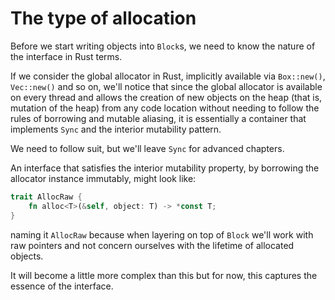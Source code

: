# The type of allocation

Before we start writing objects into `Block`s, we need to know the nature of
the interface in Rust terms.

If we consider the global allocator in Rust, implicitly available via
`Box::new()`, `Vec::new()` and so on, we'll notice that since the global
allocator is available on every thread and allows the creation of new
objects on the heap (that is, mutation of the heap) from any code location
without needing to follow the rules of borrowing and mutable aliasing,
it is essentially a container that implements `Sync` and the interior
mutability pattern.

We need to follow suit, but we'll leave `Sync` for advanced chapters.

An interface that satisfies the interior mutability property, by borrowing
the allocator instance immutably, might look like:

```rust
trait AllocRaw {
    fn alloc<T>(&self, object: T) -> *const T;
}
```

naming it `AllocRaw` because when layering on top of `Block` we'll
work with raw pointers and not concern ourselves with the lifetime of
allocated objects.

It will become a little more complex than this but for now, this captures
the essence of the interface.
